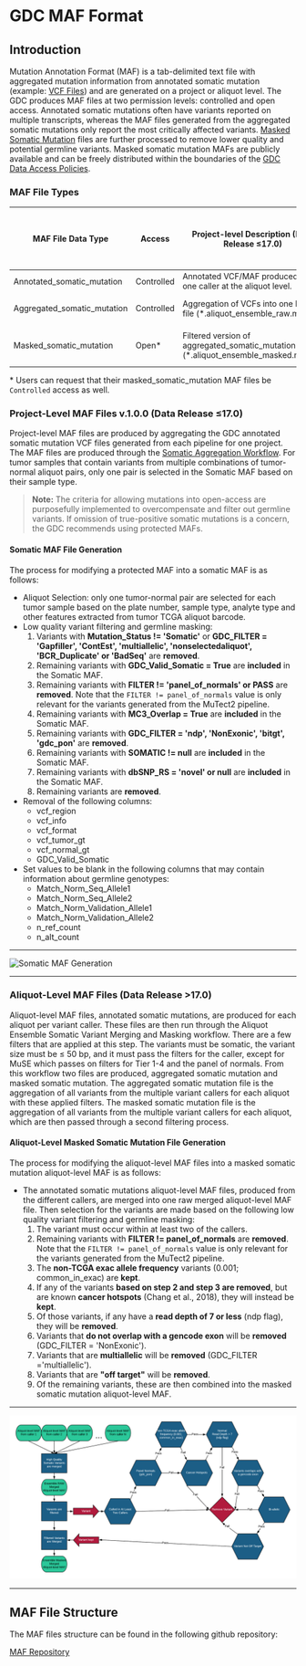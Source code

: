 # GDC MAF Format

## Introduction

Mutation Annotation Format (MAF) is a tab-delimited text file with aggregated mutation information from annotated somatic mutation (example: [VCF Files](VCF_Format.md)) and are generated on a project or aliquot level. The GDC produces MAF files at two permission levels: controlled and open access. Annotated somatic mutations often have variants reported on multiple transcripts, whereas the MAF files generated from the aggregated somatic mutations only report the most critically affected variants. [Masked Somatic Mutation](https://docs.gdc.cancer.gov/Data_Dictionary/viewer/#?view=table-definition-view&id=masked_somatic_mutation) files are further processed to remove lower quality and potential germline variants. Masked somatic mutation MAFs are publicly available and can be freely distributed within the boundaries of the [GDC Data Access Policies](https://gdc.cancer.gov/access-data/data-access-policies).

### MAF File Types

|MAF File Data Type|Access|Project-level Description (Data Release ≤17.0)|Aliquot-level Description (Data Release >17.0)|
|---|---|---|---|
|Annotated_somatic_mutation|Controlled |Annotated VCF/MAF produced from one caller at the aliquot level.|
|Aggregated_somatic_mutation|Controlled |Aggregation of VCFs into one MAF file (*.aliquot_ensemble_raw.maf.gz)|Aggregation of aliquot-level MAFs|
|Masked_somatic_mutation|Open\* |Filtered version of aggregated_somatic_mutation MAF (*.aliquot_ensemble_masked.maf.gz)|Filtered aggregation of aliquot-level MAFs|

\* Users can request that their masked_somatic_mutation MAF files be `Controlled` access as well.

### Project-Level MAF Files v.1.0.0 (Data Release ≤17.0)

Project-level MAF files are produced by aggregating the GDC annotated somatic mutation VCF files generated from each pipeline for one project. The MAF files are produced through the [Somatic Aggregation Workflow](https://docs.gdc.cancer.gov/Data_Dictionary/viewer/#?view=table-definition-view&id=somatic_aggregation_workflow&_top=1). For tumor samples that contain variants from multiple combinations of tumor-normal aliquot pairs, only one pair is selected in the Somatic MAF based on their sample type.

> __Note:__ The criteria for allowing mutations into open-access are purposefully implemented to overcompensate and filter out germline variants. If omission of true-positive somatic mutations is a concern, the GDC recommends using protected MAFs.  

#### Somatic MAF File Generation

The process for modifying a protected MAF into a somatic MAF is as follows:

*  Aliquot Selection: only one tumor-normal pair are selected for each tumor sample based on the plate number, sample type, analyte type and other features extracted from tumor TCGA aliquot barcode.
*  Low quality variant filtering and germline masking:
    1. Variants with __Mutation_Status != 'Somatic'__ or __GDC_FILTER = 'Gapfiller', 'ContEst', 'multiallelic', 'nonselectedaliquot', 'BCR_Duplicate' or 'BadSeq'__ are __removed__.
    2. Remaining variants with __GDC_Valid_Somatic = True__ are __included__ in the Somatic MAF.
    3. Remaining variants with __FILTER != 'panel_of_normals' or PASS__ are __removed__. Note that the `FILTER != panel_of_normals` value is only relevant for the variants generated from the MuTect2 pipeline.
    4. Remaining variants with __MC3_Overlap = True__ are __included__ in the Somatic MAF.
    5. Remaining variants with __GDC_FILTER = 'ndp', 'NonExonic', 'bitgt', 'gdc_pon'__ are __removed__.
    6. Remaining variants with __SOMATIC != null__ are __included__ in the Somatic MAF.
    7. Remaining variants with __dbSNP_RS = 'novel' or null__ are __included__ in the Somatic MAF.
    8. Remaining variants are __removed__.
* Removal of the following columns:
    * vcf_region
    * vcf_info
    * vcf_format
    * vcf_tumor_gt
    * vcf_normal_gt
    * GDC_Valid_Somatic
* Set values to be blank in the following columns that may contain information about germline genotypes:
    * Match_Norm_Seq_Allele1
    * Match_Norm_Seq_Allele2
    * Match_Norm_Validation_Allele1
    * Match_Norm_Validation_Allele2
    * n_ref_count
    * n_alt_count

---

![Somatic MAF Generation](images/ProtectedMAF4.png)

---

### Aliquot-Level MAF Files (Data Release >17.0)

Aliquot-level MAF files, annotated somatic mutations, are produced for each aliquot per variant caller. These files are then run through the Aliquot Ensemble Somatic Variant Merging and Masking workflow. There are a few filters that are applied at this step. The variants must be somatic, the variant size must be ≤ 50 bp, and it must pass the filters for the caller, except for MuSE which passes on filters for Tier 1-4 and the panel of normals. From this workflow two files are produced, aggregated somatic mutation and masked somatic mutation. The aggregated somatic mutation file is the aggregation of all variants from the multiple variant callers for each aliquot with these applied filters. The masked somatic mutation file is the aggregation of all variants from the multiple variant callers for each aliquot, which are then passed through a second filtering process.

#### Aliquot-Level Masked Somatic Mutation File Generation

The process for modifying the aliquot-level MAF files into a masked somatic mutation aliquot-level MAF is as follows:

*  The annotated somatic mutations aliquot-level MAF files, produced from the different callers, are merged into one raw merged aliquot-level MAF file. Then selection for the variants are made based on the following low quality variant filtering and germline masking:
    1. The variant must occur within at least two of the callers.
    2. Remaining variants with __FILTER != panel_of_normals__ are __removed__. Note that the `FILTER != panel_of_normals` value is only relevant for the variants generated from the MuTect2 pipeline.
    3. The __non-TCGA exac allele frequency__ variants (0.001; common\_in\_exac) are __kept__.
    4. If any of the variants __based on step 2 and step 3 are removed__, but are known __cancer hotspots__ (Chang et al., 2018), they will instead be __kept__.
    5. Of those variants, if any have a __read depth of 7 or less__ (ndp flag), they will be __removed__.
    6. Variants that __do not overlap with a gencode exon__ will be __removed__ (GDC_FILTER = 'NonExonic').
    7. Variants that are __multiallelic__ will be __removed__ (GDC_FILTER ='multiallelic').
    8. Variants that are __"off target"__ will be __removed__.
    9. Of the remaining variants, these are then combined into the masked somatic mutation aliquot-level MAF.

---

![Aliquot-Level MAF](images/MAF_diagram_17May2019.png)

---

## MAF File Structure

The MAF files structure can be found in the following github repository:

[MAF Repository](https://github.com/NCI-GDC/maf-lib/tree/master/src/maflib/resources)
